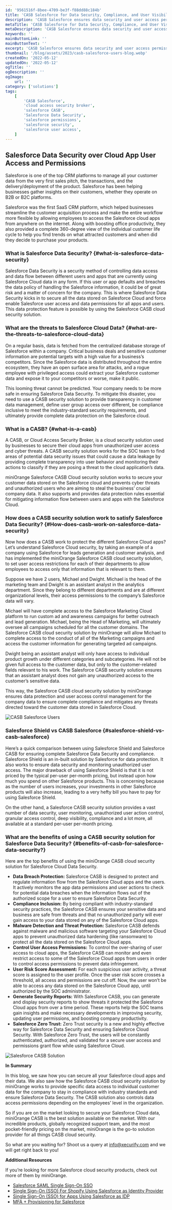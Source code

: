 ```yaml
---
id: '9561516f-8bee-4709-be3f-f88dd88c184b'
title: 'CASB Salesforce for Data Security, Compliance, and User Visibility'
description: 'CASB Salesforce ensures data security and user access permissions for Salesforce Cloud apps. Salesforce data security also provides Compliance and Visibility.'
metaTitle: 'CASB Salesforce for Data Security, Compliance, and User Visibility'
metaDescription: 'CASB Salesforce ensures data security and user access permissions for Salesforce Cloud apps. Salesforce data security also provides Compliance and Visibility.'
keywords: ''
mainButtonLink: ''
mainButtonText: ''
excerpt: 'CASB Salesforce ensures data security and user access permissions for Salesforce Cloud apps. Salesforce data security also provides Compliance and Visibility.'
thumbnail: '/blog/assets/2023/casb-salesforce-users-blog.webp'
createdOn: '2022-05-12'
updatedOn: '2022-05-12'
ogTitle: ''
ogDescription: ''
ogImage:
    url: ''
category: ['solutions']
tags:
    [
        'CASB Salesforce',
        'cloud access security broker',
        'salesforce CASB',
        'Salesforce Data Security',
        'salesforce permissions',
        'salesforce security',
        'salesforce user access',
    ]
---
```


## Salesforce Data Security over Cloud App User Access and Permissions

Salesforce is one of the top CRM platforms to manage all your customer data from the very first sales pitch, the transactions, and the delivery/deployment of the product. Salesforce has been helping businesses gather insights on their customers, whether they operate on B2B or B2C platforms.

Salesforce was the first SaaS CRM platform, which helped businesses streamline the customer acquisition process and make the entire workflow more flexible by allowing employees to access the Salesforce cloud apps from anywhere on the internet. Along with boosting office productivity, they also provided a complete 360-degree view of the individual customer life cycle to help you find trends on what attracted customers and when did they decide to purchase your products.

### What is Salesforce Data Security? {#what-is-salesforce-data-security}

Salesforce Data Security is a security method of controlling data access and data flow between different users and apps that are currently using Salesforce Cloud data in any form. If this user or app defaults and breaches the data policy of handling the Salesforce information, it could be of great risk and a matter of concern for the company. This is where Salesforce Data Security kicks in to secure all the data stored on Salesforce Cloud and force enable Salesforce user access and data permissions for all apps and users. This data protection feature is possible by using the Salesforce CASB cloud security solution.

### What are the threats to Salesforce Cloud Data? {#what-are-the-threats-to-salesforce-cloud-data}

On a regular basis, data is fetched from the centralized database storage of Salesforce within a company. Critical business deals and sensitive customer information are potential targets with a high value for a business’s competitors. Since the Salesforce data is distributed throughout the entire ecosystem, they have an open surface area for attacks, and a rogue employee with privileged access could extract your Salesforce customer data and expose it to your competitors or worse, make it public.

This looming threat cannot be predicted. Your company needs to be more safe in ensuring Salesforce Data Security. To mitigate this disaster, you need to use a CASB security solution to provide transparency in customer data management, define user group access over different, be compliance inclusive to meet the industry-standard security requirements, and ultimately provide complete data protection on the Salesforce cloud.

### What is a CASB? {#what-is-a-casb}

A CASB, or Cloud Access Security Broker, is a cloud security solution used by businesses to secure their cloud apps from unauthorized user access and cyber threats. A CASB security solution works for the SOC team to find areas of potential data security issues that could cause a data leakage by providing complete transparency into user behavior and monitoring their actions to classify if they are posing a threat to the cloud application’s data.

miniOrange Salesforce CASB Cloud security solution works to secure your customer data stored on the Salesforce cloud and prevents cyber threats and unauthorized users who are aiming to steal the business’ crucial company data. It also supports and provides data protection rules essential for mitigating information flow between users and apps with the Salesforce Cloud.

### How does a CASB security solution work to satisfy Salesforce Data Security? {#How-does-casb-work-on-salesforce-data-security}

Now how does a CASB work to protect the different Salesforce Cloud apps? Let’s understand Salesforce Cloud security, by taking an example of a company using Salesforce for leads generation and customer analysis, and has implemented the miniOrange Salesforce CASB cloud security solution, to set user access restrictions for each of their departments to allow employees to access only that information that is relevant to them.

Suppose we have 2 users, Michael and Dwight. Michael is the head of the marketing team and Dwight is an assistant analyst in the analytics department. Since they belong to different departments and are at different organizational levels, their access permissions to the company’s Salesforce data will vary.

Michael will have complete access to the Salesforce Marketing Cloud platform to run custom ad and awareness campaigns for better outreach and lead generation. Michael, being the Head of Marketing, will ultimately oversee all campaigns scheduled for all the customer domains. The Salesforce CASB cloud security solution by miniOrange will allow Michael to complete access to the conduct of all of the Marketing campaigns and access the customer information for generating targeted ad campaigns.

Dwight being an assistant analyst will only have access to individual product growth under different categories and subcategories. He will not be given full access to the customer data, but only to the customer-related fields relevant to his work. The Salesforce CASB security solution ensures that an assistant analyst does not gain any unauthorized access to the customer’s sensitive data.

This way, the Salesforce CASB cloud security solution by miniOrange ensures data protection and user access control management for the company data to ensure complete compliance and mitigates any threats directed toward the customer data stored in Salesforce Cloud.

![CASB Salesforce Users](/blog/assets/2023/casb-salesforce-users-blog.webp)

### Salesforce Shield vs CASB Salesforce {#salesforce-shield-vs-casb-salesforce}

Here’s a quick comparison between using Salesforce Shield and Salesforce CASB for ensuring complete Salesforce Data Security and compliance. Salesforce Shield is an in-built solution by Salesforce for data protection. It also works to ensure data security and monitoring unauthorized user access. The major drawback of using Salesforce Shield is that it is not priced by the typical per-user per-month pricing, but instead upon how much you spend on other Salesforce products. This is concerning because as the number of users increases, your investments in other Salesforce products will also increase, leading to a very hefty bill you have to pay for using Salesforce Shield.

On the other hand, a Salesforce CASB security solution provides a vast number of data security, user monitoring, unauthorized user action control, granular access control, deep visibility, compliance and a lot more, all available at a standard per-user per-month pricing.

### What are the benefits of using a CASB security solution for Salesforce Data Security? {#benefits-of-casb-for-salesforce-data-security?}

Here are the top benefits of using the miniOrange CASB cloud security solution for Salesforce Cloud Data Security.

-   **Data Breach Protection:** Salesforce CASB is designed to protect and regulate information flow from the Salesforce Cloud apps and the users. It actively monitors the app data permissions and user actions to check for potential data breaches when the information flows out of the authorized scope for a user to ensure Salesforce Data Security.
-   **Compliance Inclusion:** By being compliant with industry-standard security practices, the Salesforce CASB ensures your sensitive data and business are safe from threats and that no unauthorized party will ever gain access to your data stored on any of the Salesforce Cloud apps.
-   **Malware Detection and Threat Protection:** Salesforce CASB defends against malware and malicious software targeting your Salesforce Cloud apps to prevent unauthorized data hardening (like ransomware) to protect all the data stored on the Salesforce Cloud apps.
-   **Control User Access Permissions:** To control the over-sharing of user access to cloud apps, the Salesforce CASB can monitor and even restrict access to some of the Salesforce Cloud apps from users in order to control access permissions to prevent data infringement.
-   **User Risk Score Assessment:** For each suspicious user activity, a threat score is assigned to the user profile. Once the user risk score crosses a threshold, all access and permissions are cut off. Now, the user won’t be able to access any data stored on the Salesforce Cloud app, until authorized by the SOC administrator.
-   **Generate Security Reports:** With Salesforce CASB, you can generate and display security reports to show threats it protected the Salesforce Cloud apps from over a time period. These reports help the SOC teams gain insights and make necessary developments in improving security, updating user permissions, and boosting company productivity.
-   **Salesforce Zero Trust:** Zero Trust security is a new and highly effective way for Salesforce Data Security and ensuring Salesforce Cloud Security. With Salesforce Zero Trust, the users will be constantly authenticated, authorized, and validated for a secure user access and permissions grant flow while using Salesforce Cloud.

![Salesforce CASB Solution](/blog/assets/2023/salesforce-casb-solution.webp)

**In Summary**

In this blog, we saw how you can secure all your Salesforce cloud apps and their data. We also saw how the Salesforce CASB cloud security solution by miniOrange works to provide specific data access to individual customer data for the company to stay in compliance with industry standards and ensure Salesforce Data Security. The CASB solution also controls data access permissions depending on the employees’ level in the organization.

So if you are on the market looking to secure your Salesforce Cloud data, miniOrange CASB is the best solution available on the market. With our incredible products, globally recognized support team, and the most pocket-friendly pricing on the market, miniOrange is the go-to solution provider for all things CASB cloud security.

So what are you waiting for? Shoot us a query at [info@xecurify.com](info@xecurify.com) and we will get right back to you!

**Additional Resources**

If you’re looking for more Salesforce cloud security products, check out more of them by miniOrange.

-   [Salesforce SAML Single Sign-On SSO](<https://www.miniorange.com/salesforce-single-sign-on-(sso)>)
-   [Single Sign-On (SSO) For Shopify Using Salesforce as Identity Provider](https://plugins.miniorange.com/single-sign-on-sso-for-shopify-using-salesforce-as-identity-provider)
-   [Single Sign-On (SSO) for Apps Using Salesforce as IDP](https://www.miniorange.com/iam/login-with-external-idp/configure-salesforce-sso)
-   [MFA + Provisioning for Salesforce](https://www.miniorange.com/integrations/salesforce-sso-mfa-provisioning)
